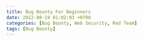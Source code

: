 ```yaml
---
title: Bug Bounty For Beginners
date: 2022-08-19 01:02:03 +0700
categories: [Bug Bounty, Web Security, Red Team]
tags: [Bug Bounty]
---
```

